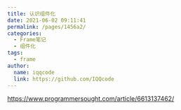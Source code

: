 ```yaml
---
title: 认识组件化
date: 2021-06-02 09:11:41
permalink: /pages/1456a2/
categories:
  - Frame笔记
  - 组件化
tags:
  - frame
author:
  name: iqqcode
  link: https://github.com/IQQcode
---
```


https://www.programmersought.com/article/6613137462/

